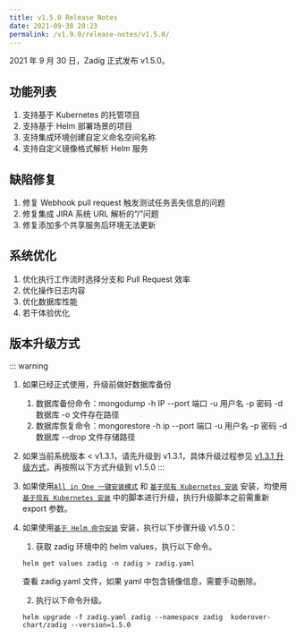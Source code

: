 ```yaml
---
title: v1.5.0 Release Notes
date: 2021-09-30 20:23
permalink: /v1.9.0/release-notes/v1.5.0/
---
```


2021 年 9 月 30 日，Zadig 正式发布 v1.5.0。

## 功能列表
1. 支持基于 Kubernetes 的托管项目
2. 支持基于 Helm 部署场景的项目
3. 支持集成环境创建自定义命名空间名称
4. 支持自定义镜像格式解析 Helm 服务

## 缺陷修复
1. 修复 Webhook pull request 触发测试任务丢失信息的问题
2. 修复集成 JIRA 系统 URL 解析的“/”问题
3. 修复添加多个共享服务后环境无法更新

## 系统优化
1. 优化执行工作流时选择分支和 Pull Request 效率
2. 优化操作日志内容
3. 优化数据库性能
4. 若干体验优化

## 版本升级方式

::: warning

1. 如果已经正式使用，升级前做好数据库备份
    1. 数据库备份命令：mongodump -h IP --port 端口 -u 用户名 -p 密码 -d 数据库 -o 文件存在路径
    2. 数据库恢复命令：mongorestore -h ip --port 端口 -u 用户名 -p 密码 -d 数据库 --drop 文件存储路径
2. 如果当前系统版本 < v1.3.1，请先升级到 v1.3.1，具体升级过程参见 [v1.3.1 升级方式](/v1.6.0/release-notes/v1.3.1/)，再按照以下方式升级到 v1.5.0
:::

1. 如果使用[`All in One 一键安装模式`](/v1.6.0/install/all-in-one/) 和 [`基于现有 Kubernetes 安装`](/v1.6.0/install/install-on-k8s/) 安装，均使用 [`基于现有 Kubernetes 安装`](/v1.6.0/install/install-on-k8s/) 中的脚本进行升级，执行升级脚本之前需重新 export 参数。

2. 如果使用[`基于 Helm 命令安装`](/v1.6.0/install/helm-deploy/) 安装，执行以下步骤升级 v1.5.0：
    
    1. 获取 zadig 环境中的 helm values，执行以下命令。

    ```
    helm get values zadig -n zadig > zadig.yaml
    ```

    查看 zadig.yaml 文件，如果 yaml 中包含镜像信息，需要手动删除。
    
    2. 执行以下命令升级。
    
    ```
    helm upgrade -f zadig.yaml zadig --namespace zadig  koderover-chart/zadig --version=1.5.0
    ```

